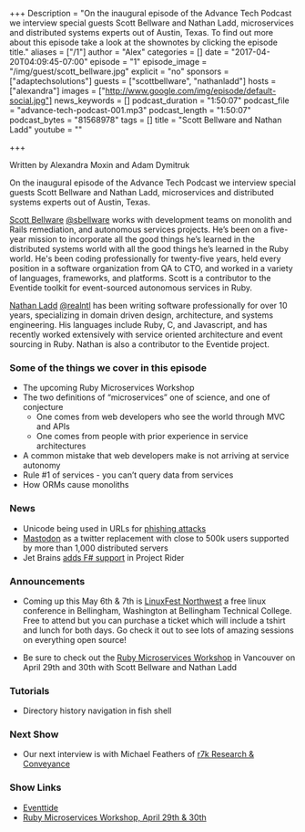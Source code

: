 +++
Description = "On the inaugural episode of the Advance Tech Podcast we interview special guests Scott Bellware and Nathan Ladd, microservices and distributed systems experts out of Austin, Texas. To find out more about this episode take a look at the shownotes by clicking the episode title."
aliases = ["/1"]
author = "Alex"
categories = []
date = "2017-04-20T04:09:45-07:00"
episode = "1"
episode_image = "/img/guest/scott_bellware.jpg"
explicit = "no"
sponsors = ["adaptechsolutions"]
guests = ["scottbellware", "nathanladd"]
hosts = ["alexandra"]
images = ["http://www.google.com/img/episode/default-social.jpg"]
news_keywords = []
podcast_duration = "1:50:07"
podcast_file = "advance-tech-podcast-001.mp3"
podcast_length = "1:50:07"
podcast_bytes = "81568978"
tags = []
title = "Scott Bellware and Nathan Ladd"
youtube = ""

+++

Written by Alexandra Moxin and Adam Dymitruk

On the inaugural episode of the Advance Tech Podcast we interview special guests Scott Bellware and Nathan Ladd, microservices and distributed systems experts out of Austin, Texas.

[Scott Bellware](https://www.linkedin.com/in/scottbellware/) [@sbellware](https://twitter.com/sbellware) works with development teams on monolith and Rails remediation, and autonomous services projects. He’s been on a five-year mission to incorporate all the good things he’s learned in the distributed systems world with all the good things he’s learned in the Ruby world. He's been coding professionally for twenty-five years, held every position in a software organization from QA to CTO, and worked in a variety of languages, frameworks, and platforms. Scott is a contributor to the Eventide toolkit for event-sourced autonomous services in Ruby.

[Nathan Ladd](https://www.linkedin.com/in/nathan-ladd-76440b21/) [@realntl](https://twitter.com/realntl) has been writing software professionally for over 10 years, specializing in domain driven design, architecture, and systems engineering. His languages include Ruby, C, and Javascript, and has recently worked extensively with service oriented architecture and event sourcing in Ruby. Nathan is also a contributor to the Eventide project.

### Some of the things we cover in this episode

* The upcoming Ruby Microservices Workshop
* The two definitions of “microservices” one of science, and one of conjecture
    * One comes from web developers who see the world through MVC and APIs
    * One comes from people with prior experience in service architectures
* A common mistake that web developers make is not arriving at service autonomy
* Rule #1 of services - you can’t query data from services
* How ORMs cause monoliths

### News

* Unicode being used in URLs for [phishing attacks](https://www.wordfence.com/blog/2017/04/chrome-firefox-unicode-phishing/)
* [Mastodon](https://instances.mastodon.xyz/list) as a twitter replacement with close to 500k users supported by more than 1,000 distributed servers
* Jet Brains [adds F# support](https://twitter.com/JetBrainsRider/status/854694183852003328) in Project Rider

### Announcements

* Coming up this May 6th & 7th is [LinuxFest Northwest](https://www.linuxfestnorthwest.org/2017) a free linux conference in Bellingham, Washington at Bellingham Technical College. Free to attend but you can purchase a ticket which will include a tshirt and lunch for both days. Go check it out to see lots of amazing sessions on everything open source!

* Be sure to check out the [Ruby Microservices Workshop](https://www.eventbrite.com/e/ruby-microservices-workshop-vancouver-tickets-32550250676) in Vancouver on April 29th and 30th with Scott Bellware and Nathan Ladd

### Tutorials

* Directory history navigation in fish shell

### Next Show

* Our next interview is with Michael Feathers of [r7k Research & Conveyance](https://www.r7krecon.com/)

### Show Links

* [Eventtide](http://eventide-project.org/)
* [Ruby Microservices Workshop, April 29th & 30th](https://www.eventbrite.com/e/ruby-microservices-workshop-vancouver-tickets-32550250676)
